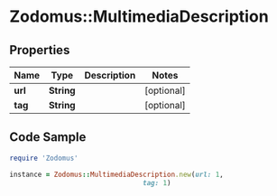 # Zodomus::MultimediaDescription

## Properties

Name | Type | Description | Notes
------------ | ------------- | ------------- | -------------
**url** | **String** |  | [optional] 
**tag** | **String** |  | [optional] 

## Code Sample

```ruby
require 'Zodomus'

instance = Zodomus::MultimediaDescription.new(url: 1,
                                 tag: 1)
```



